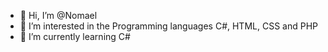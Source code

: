- 👋 Hi, I’m @Nomael
- 👀 I’m interested in the Programming languages C#, HTML, CSS and PHP
- 🌱 I’m currently learning C#

<!---
Nomael/Nomael is a ✨ special ✨ repository because its `README.md` (this file) appears on your GitHub profile.
You can click the Preview link to take a look at your changes.
--->
